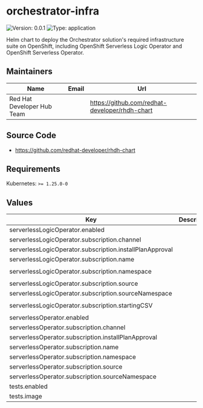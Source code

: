 
# orchestrator-infra

![Version: 0.0.1](https://img.shields.io/badge/Version-0.0.1-informational?style=flat-square) ![Type: application](https://img.shields.io/badge/Type-application-informational?style=flat-square)

Helm chart to deploy the Orchestrator solution's required infrastructure suite on OpenShift, including OpenShift Serverless Logic Operator and OpenShift Serverless Operator.

## Maintainers

| Name | Email | Url |
| ---- | ------ | --- |
| Red Hat Developer Hub Team |  | <https://github.com/redhat-developer/rhdh-chart> |

## Source Code

* <https://github.com/redhat-developer/rhdh-chart>

## Requirements

Kubernetes: `>= 1.25.0-0`

## Values

| Key | Description | Type | Default |
|-----|-------------|------|---------|
| serverlessLogicOperator.enabled |  | bool | `true` |
| serverlessLogicOperator.subscription.channel |  | string | `"alpha"` |
| serverlessLogicOperator.subscription.installPlanApproval |  | string | `"Manual"` |
| serverlessLogicOperator.subscription.name |  | string | `"logic-operator-rhel8"` |
| serverlessLogicOperator.subscription.namespace |  | string | `"openshift-serverless-logic"` |
| serverlessLogicOperator.subscription.source |  | string | `"redhat-operators"` |
| serverlessLogicOperator.subscription.sourceNamespace |  | string | `"openshift-marketplace"` |
| serverlessLogicOperator.subscription.startingCSV |  | string | `"logic-operator-rhel8.v1.35.0"` |
| serverlessOperator.enabled |  | bool | `true` |
| serverlessOperator.subscription.channel |  | string | `"stable"` |
| serverlessOperator.subscription.installPlanApproval |  | string | `"Manual"` |
| serverlessOperator.subscription.name |  | string | `"serverless-operator"` |
| serverlessOperator.subscription.namespace |  | string | `"openshift-serverless"` |
| serverlessOperator.subscription.source |  | string | `"redhat-operators"` |
| serverlessOperator.subscription.sourceNamespace |  | string | `"openshift-marketplace"` |
| tests.enabled |  | bool | `true` |
| tests.image |  | string | `"bitnami/kubectl:latest"` |


